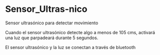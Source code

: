 # Sensor_Ultras-nico

Sensor ultrasónico para detectar movimiento

Cuando el sensor ultrasónico detecte algo a menos de 105 cms, activará una luz que parpadeará durante 5 segundos.

El sensor ultrasónico y la luz se conectan a través de bluetooth
